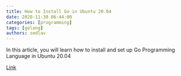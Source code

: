 ```yaml
---
title: How to Install Go in Ubuntu 20.04
date: 2020-11-30 06:44:00
categories: [programming]
tags: [golang]
authors: sedlav
---
```


In this article, you will learn how to install and set up Go Programming Language in Ubuntu 20.04

[Link](https://www.tecmint.com/install-go-in-ubuntu/)
